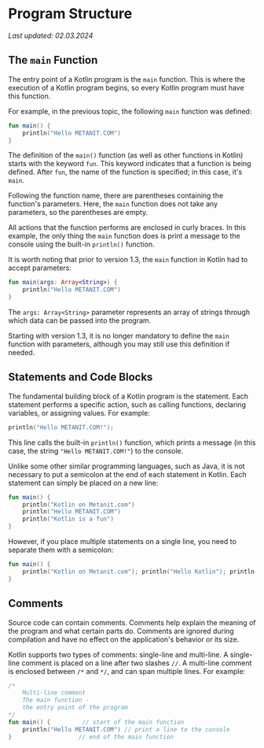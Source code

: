 # Program Structure
_Last updated: 02.03.2024_

## The `main` Function

The entry point of a Kotlin program is the `main` function. This is where the execution of a Kotlin program begins, so every Kotlin program must have this function.

For example, in the previous topic, the following `main` function was defined:

```kotlin
fun main() {
    println("Hello METANIT.COM")
}
```

The definition of the `main()` function (as well as other functions in Kotlin) starts with the keyword `fun`. This keyword indicates that a function is being defined. After `fun`, the name of the function is specified; in this case, it's `main`.

Following the function name, there are parentheses containing the function's parameters. Here, the `main` function does not take any parameters, so the parentheses are empty.

All actions that the function performs are enclosed in curly braces. In this example, the only thing the `main` function does is print a message to the console using the built-in `println()` function.

It is worth noting that prior to version 1.3, the `main` function in Kotlin had to accept parameters:

```kotlin
fun main(args: Array<String>) {
    println("Hello METANIT.COM")
}
```

The `args: Array<String>` parameter represents an array of strings through which data can be passed into the program.

Starting with version 1.3, it is no longer mandatory to define the `main` function with parameters, although you may still use this definition if needed.

## Statements and Code Blocks

The fundamental building block of a Kotlin program is the statement. Each statement performs a specific action, such as calling functions, declaring variables, or assigning values. For example:

```kotlin
println("Hello METANIT.COM!");
```

This line calls the built-in `println()` function, which prints a message (in this case, the string `"Hello METANIT.COM!"`) to the console.

Unlike some other similar programming languages, such as Java, it is not necessary to put a semicolon at the end of each statement in Kotlin. Each statement can simply be placed on a new line:

```kotlin
fun main() {
    println("Kotlin on Metanit.com")
    println("Hello METANIT.COM")
    println("Kotlin is a fun")
}
```

However, if you place multiple statements on a single line, you need to separate them with a semicolon:

```kotlin
fun main() {
    println("Kotlin on Metanit.com"); println("Hello Kotlin"); println("Kotlin is a fun")
}
```

## Comments

Source code can contain comments. Comments help explain the meaning of the program and what certain parts do. Comments are ignored during compilation and have no effect on the application's behavior or its size.

Kotlin supports two types of comments: single-line and multi-line. A single-line comment is placed on a line after two slashes `//`. A multi-line comment is enclosed between `/*` and `*/`, and can span multiple lines. For example:

```kotlin
/*
    Multi-line comment
    The main function -
    the entry point of the program
*/
fun main() {         // start of the main function
    println("Hello METANIT.COM") // print a line to the console
}                   // end of the main function
```